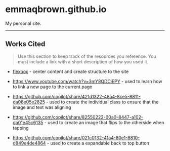 # emmaqbrown.github.io

My personal site.

---

## Works Cited

> Use this section to keep track of the resources you reference. You must include a link with a short description of how you used it. 


- [flexbox](https://css-tricks.com/snippets/css/a-guide-to-flexbox/) - center content and create structure to the site

- https://www.youtube.com/watch?v=3mY8QDCiEPY - used to learn how to link a new page to the current page

- https://github.com/copilot/share/421d1322-48a4-8ce5-8811-da08e05e2825 - used to create the individual class to ensure that the image and text was aligning

- https://github.com/copilot/share/82550222-00a0-8447-a102-da01e45c6135 - used to create an image that flips to the otherside when tapping

- https://github.com/copilot/share/021c0132-41a4-80e1-8810-d849e4de4864 - used to create a expandable back to top button